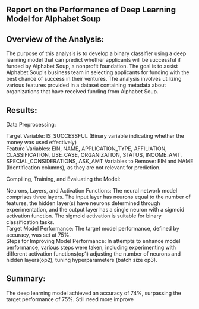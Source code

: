 ## Report on the Performance of Deep Learning Model for Alphabet Soup

## Overview of the Analysis:
The purpose of this analysis is to develop a binary classifier using a deep learning model that can predict whether applicants will be successful if funded by Alphabet Soup, a nonprofit foundation. The goal is to assist Alphabet Soup's business team in selecting applicants for funding with the best chance of success in their ventures. The analysis involves utilizing various features provided in a dataset containing metadata about organizations that have received funding from Alphabet Soup.

## Results:

Data Preprocessing:  

Target Variable: IS_SUCCESSFUL (Binary variable indicating whether the money was used effectively)  
Feature Variables: EIN, NAME, APPLICATION_TYPE, AFFILIATION, CLASSIFICATION, USE_CASE, ORGANIZATION, STATUS, INCOME_AMT, SPECIAL_CONSIDERATIONS, ASK_AMT
Variables to Remove: EIN and NAME (Identification columns), as they are not relevant for prediction.  

Compiling, Training, and Evaluating the Model:  

Neurons, Layers, and Activation Functions: The neural network model comprises three layers. The input layer has neurons equal to the number of features, the hidden layer(s) have neurons determined through experimentation, and the output layer has a single neuron with a sigmoid activation function. The sigmoid activation is suitable for binary classification tasks.  
Target Model Performance: The target model performance, defined by accuracy, was set at 75%.  
Steps for Improving Model Performance: In attempts to enhance model performance, various steps were taken, including experimenting with different activation functions(op1) adjusting the number of neurons and hidden layers(op2), tuning hyperparameters (batch size op3).  

## Summary:
The deep learning model achieved an accuracy of 74%, surpassing the target performance of 75%. Still need more improve
